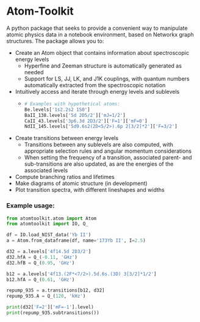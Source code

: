 # Atom-Toolkit
A python package that seeks to provide a convenient way to manipulate atomic physics data in a notebook environment, based on Networkx graph structures. The package allows you to:

 - Create an Atom object that contains information about spectroscopic energy levels
   - Hyperfine and Zeeman structure is automatically generated as needed
   - Support for LS, JJ, LK, and J1K couplings, with quantum numbers automatically extracted from the spectroscopic notation
 - Intuitively access and iterate through energy levels and sublevels
   - ```python 
     # Examples with hypothetical atoms:
     Be.levels['1s2.2s2 1S0']
     BaII_138.levels['5d 2D5/2']['mJ=1/2']
     CaII_43.levels['3p6.3d 2D3/2']['F=1']['mF=0']
     NdII_145.levels['5d9.6s2(2D<5/2>).6p 2[3/2]*2']['F=3/2']
     ```
 - Create transitions between energy levels
     - Transitions between any sublevels are also computed, with appropriate selection rules and angular momentum considerations
     - When setting the frequency of a transition, associated parent- and sub-transitions are also updated, as are the energies of the associated levels
 - Compute branching ratios and lifetimes
 - Make diagrams of atomic structure (in development)
 - Plot transition spectra, with different lineshapes and widths

### Example usage:
```python
from atomtoolkit.atom import Atom
from atomtoolkit import IO, Q_

df = IO.load_NIST_data('Yb II')
a = Atom.from_dataframe(df, name='173Yb II', I=2.5)

d32 = a.levels['4f14.5d 2D3/2']
d32.hfA = Q_(-0.11, 'GHz')
d32.hfB = Q_(0.95, 'GHz')

b12 = a.levels['4f13.(2F*<7/2>).5d.6s.(3D) 3[3/2]*1/2']
b12.hfA = Q_(0.61, 'GHz')

repump_935 = a.transitions[b12, d32]
repump_935.A = Q_(120, 'kHz')

print(d32['F=2']['mF=-1'].level)
print(repump_935.subtransitions())
```
